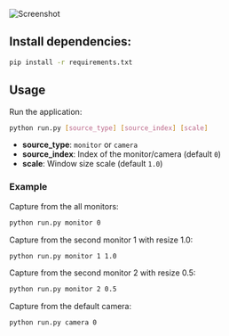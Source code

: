 
![Screenshot](Screenshot.png)

## Install dependencies:

   ```bash
   pip install -r requirements.txt
   ```

## Usage

Run the application:

```bash
python run.py [source_type] [source_index] [scale]
```

- **source_type**: `monitor` or `camera`
- **source_index**: Index of the monitor/camera (default `0`)
- **scale**: Window size scale (default `1.0`)

### Example

Capture from the all monitors:

```bash
python run.py monitor 0
```

Capture from the second monitor 1 with resize 1.0:

```bash
python run.py monitor 1 1.0
```

Capture from the second monitor 2 with resize 0.5:

```bash
python run.py monitor 2 0.5
```

Capture from the default camera:

```bash
python run.py camera 0
```

